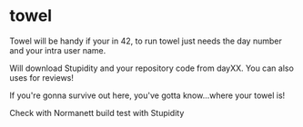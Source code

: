 # towel
Towel will be handy if your in 42, to run towel just needs the day number and your intra user name.

Will download Stupidity and your repository code from dayXX. You can also uses for reviews!

If you're gonna survive out here, you've gotta know...where your towel is!

Check with Normanett
build
test with Stupidity
